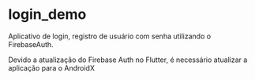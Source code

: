 # login_demo

Aplicativo de login, registro de usuário com senha utilizando o FirebaseAuth.

Devido a atualização do Firebase Auth no Flutter, é necessário atualizar a aplicação para o AndroidX
